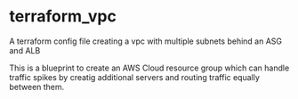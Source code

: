 # terraform_vpc
A terraform config file creating a vpc with multiple subnets behind an ASG and ALB

This is a blueprint to create an AWS Cloud resource group which can handle traffic spikes by creatig additional servers and routing traffic equally between them.
